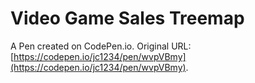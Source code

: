 # Video Game Sales Treemap

A Pen created on CodePen.io. Original URL: [https://codepen.io/jc1234/pen/wvpVBmy](https://codepen.io/jc1234/pen/wvpVBmy).

